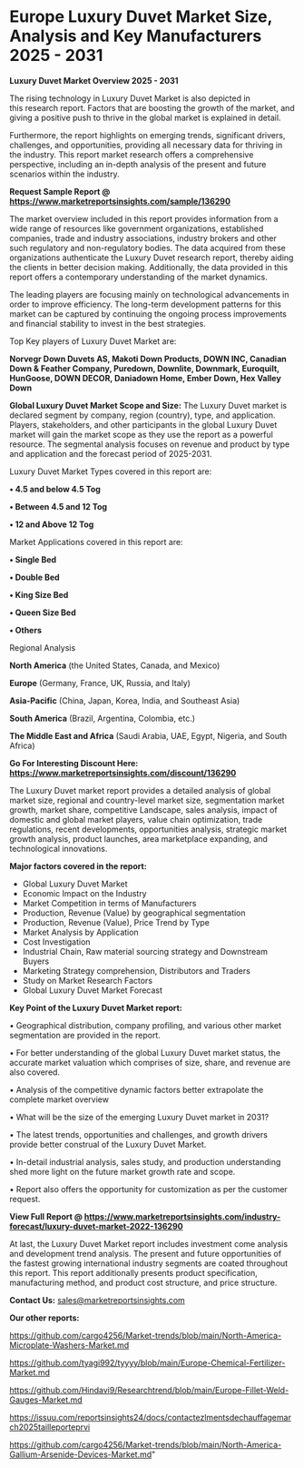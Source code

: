 # Europe Luxury Duvet Market Size, Analysis and Key Manufacturers 2025 - 2031

<Strong> Luxury Duvet Market Overview 2025 - 2031</strong>

The rising technology in Luxury Duvet Market is also depicted in this research report. Factors that are boosting the growth of the market, and giving a positive push to thrive in the global market is explained in detail.

Furthermore, the report highlights on emerging trends, significant drivers, challenges, and opportunities, providing all necessary data for thriving in the industry. This report market research offers a comprehensive perspective, including an in-depth analysis of the present and future scenarios within the industry.

<strong>Request Sample Report @ <a href=https://www.marketreportsinsights.com/sample/136290>https://www.marketreportsinsights.com/sample/136290</a></strong>

The market overview included in this report provides information from a wide range of resources like government organizations, established companies, trade and industry associations, industry brokers and other such regulatory and non-regulatory bodies. The data acquired from these organizations authenticate the Luxury Duvet research report, thereby aiding the clients in better decision making. Additionally, the data provided in this report offers a contemporary understanding of the market dynamics.

The leading players are focusing mainly on technological advancements in order to improve efficiency. The long-term development patterns for this market can be captured by continuing the ongoing process improvements and financial stability to invest in the best strategies.

Top Key players of Luxury Duvet Market are:

<strong>Norvegr Down Duvets AS, Makoti Down Products, DOWN INC, Canadian Down & Feather Company, Puredown, Downlite, Downmark, Euroquilt, HunGoose, DOWN DECOR, Daniadown Home, Ember Down, Hex Valley Down</strong>

<strong><b>Global Luxury Duvet Market Scope and Size:</b></strong>
The Luxury Duvet market is declared segment by company, region (country), type, and application. Players, stakeholders, and other participants in the global Luxury Duvet market will gain the market scope as they use the report as a powerful resource. The segmental analysis focuses on revenue and product by type and application and the forecast period of 2025-2031.

Luxury Duvet Market Types covered in this report are:

<strong>• 4.5 and below 4.5 Tog

• Between 4.5 and 12 Tog

• 12 and Above 12 Tog</strong>

Market Applications covered in this report are:

<strong>• Single Bed

• Double Bed

• King Size Bed

• Queen Size Bed

• Others</strong> 

Regional Analysis

<strong>North America</strong> (the United States, Canada, and Mexico)

<strong>Europe</strong> (Germany, France, UK, Russia, and Italy)

<strong>Asia-Pacific</strong> (China, Japan, Korea, India, and Southeast Asia)

<strong>South America</strong> (Brazil, Argentina, Colombia, etc.)

<strong>The Middle East and Africa</strong> (Saudi Arabia, UAE, Egypt, Nigeria, and South Africa)

<strong>Go For Interesting Discount Here: <a href=https://www.marketreportsinsights.com/discount/136290>https://www.marketreportsinsights.com/discount/136290</a></strong>

The Luxury Duvet market report provides a detailed analysis of global market size, regional and country-level market size, segmentation market growth, market share, competitive Landscape, sales analysis, impact of domestic and global market players, value chain optimization, trade regulations, recent developments, opportunities analysis, strategic market growth analysis, product launches, area marketplace expanding, and technological innovations.

<strong><b>Major factors covered in the report:</b></strong>
<ul>
  <li>Global Luxury Duvet Market </li>
  <li>Economic Impact on the Industry</li>
  <li>Market Competition in terms of Manufacturers</li>
  <li>Production, Revenue (Value) by geographical segmentation</li>
  <li>Production, Revenue (Value), Price Trend by Type</li>
  <li>Market Analysis by Application</li>
  <li>Cost Investigation</li>
  <li>Industrial Chain, Raw material sourcing strategy and Downstream Buyers</li>
  <li>Marketing Strategy comprehension, Distributors and Traders</li>
  <li>Study on Market Research Factors</li>
  <li>Global Luxury Duvet Market Forecast</li>
</ul>

<strong><b>Key Point of the Luxury Duvet Market report:</b></strong>

• Geographical distribution, company profiling, and various other market segmentation are provided in the report.

• For better understanding of the global Luxury Duvet market status, the accurate market valuation which comprises of size, share, and revenue are also covered.

• Analysis of the competitive dynamic factors better extrapolate the complete market overview

• What will be the size of the emerging Luxury Duvet market in 2031?

• The latest trends, opportunities and challenges, and growth drivers provide better construal of the Luxury Duvet Market.

• In-detail industrial analysis, sales study, and production understanding shed more light on the future market growth rate and scope.

• Report also offers the opportunity for customization as per the customer request.

<strong><b>View Full Report @ <a href=https://www.marketreportsinsights.com/industry-forecast/luxury-duvet-market-2022-136290>https://www.marketreportsinsights.com/industry-forecast/luxury-duvet-market-2022-136290</a></b></strong>


At last, the Luxury Duvet Market report includes investment come analysis and development trend analysis. The present and future opportunities of the fastest growing international industry segments are coated throughout this report. This report additionally presents product specification, manufacturing method, and product cost structure, and price structure.

<strong>Contact Us:</strong>
sales@marketreportsinsights.com

<strong>Our other reports:</strong>

<a href=https://github.com/cargo4256/Market-trends/blob/main/North-America-Microplate-Washers-Market.md>https://github.com/cargo4256/Market-trends/blob/main/North-America-Microplate-Washers-Market.md</a>

<a href=https://github.com/tyagi992/tyyyy/blob/main/Europe-Chemical-Fertilizer-Market.md>https://github.com/tyagi992/tyyyy/blob/main/Europe-Chemical-Fertilizer-Market.md</a>

<a href=https://github.com/Hindavi9/Researchtrend/blob/main/Europe-Fillet-Weld-Gauges-Market.md>https://github.com/Hindavi9/Researchtrend/blob/main/Europe-Fillet-Weld-Gauges-Market.md</a>

<a href=https://issuu.com/reportsinsights24/docs/contactezlmentsdechauffagemarch2025tailleporteprvi>https://issuu.com/reportsinsights24/docs/contactezlmentsdechauffagemarch2025tailleporteprvi</a>

<a href=https://github.com/cargo4256/Market-trends/blob/main/North-America-Gallium-Arsenide-Devices-Market.md>https://github.com/cargo4256/Market-trends/blob/main/North-America-Gallium-Arsenide-Devices-Market.md</a>"

